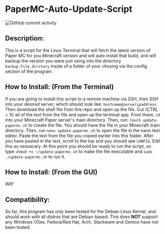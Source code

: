 # PaperMC-Auto-Update-Script
![GitHub commit activity](https://img.shields.io/github/commit-activity/m/Nategarstka/PaperMC-Auto-Update-Script)
## Description:
This is a script for the Linux Terminal that will fetch the latest version of Paper MC for you Minecraft version and will auto install that build, and will backup the version you were just using into the directory ```backup_File_dirctory``` inside of a folder of your chosing via the config section of the program. 

## How to Install: (From the Terminal)
If you are going to install this script to a remote machine via SSH, then SSH into your desired server, which should look like: ```hostname@serveripaddress``` Then download the shell file from this repo and open up the file. Cut (CTRL + X) all of the text from the file and open up the terminal app. From there, ```cd``` into your Minecraft Paper server's main directory. Then, run: ```touch update-papermc.sh``` to create the file. You should have the file in your Minecraft main directory. Then, run ```nano update-papermc.sh``` to open the file in the nano text editor. Paste the text from the file you copied eariler into this folder. After you have pasted in the text, scroll to the top and you should see ```CONFIG```. Edit this as nessacary. At this point you should be ready to run the script, so type ```chmod +x ~/update-papermc.sh``` to make the file executable and ```sudo ./update-papermc.sh``` to run it.
 
## How to Install: (From the GUI)
WIP

## Compatibility:
So far, this program has only been tested for the Debian Linux Kernel, and should work with all distros that are Debian-based. This does <b>NOT</b> support any Windows OSes. Fedora/Red Hat, Arch, Slackware and Gentoo have not been tested.
